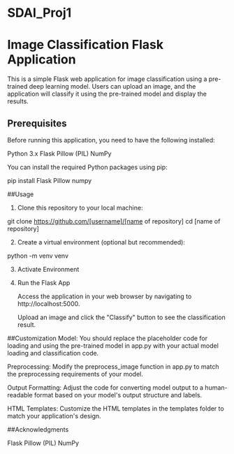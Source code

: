 # SDAI_Proj1
# Image Classification Flask Application

This is a simple Flask web application for image classification using a pre-trained deep learning model. Users can upload an image, and the application will classify it using the pre-trained model and display the results.

## Prerequisites

Before running this application, you need to have the following installed:

Python 3.x
Flask
Pillow (PIL)
NumPy

You can install the required Python packages using pip:

pip install Flask Pillow numpy


##Usage

1. Clone this repository to your local machine:

git clone https://github.com/[username]/[name of repository]
cd [name of repository]

2. Create a virtual environment (optional but recommended):

python -m venv venv

3. Activate Environment

4. Run the Flask App

	Access the application in your web browser by navigating to 	http://localhost:5000.

	Upload an image and click the "Classify" button to see the classification 	result.

##Customization
Model: You should replace the placeholder code for loading and using the pre-trained model in app.py with your actual model loading and classification code.

Preprocessing: Modify the preprocess_image function in app.py to match the preprocessing requirements of your model.

Output Formatting: Adjust the code for converting model output to a human-readable format based on your model's output structure and labels.

HTML Templates: Customize the HTML templates in the templates folder to match your application's design.

##Acknowledgments

Flask
Pillow (PIL)
NumPy

